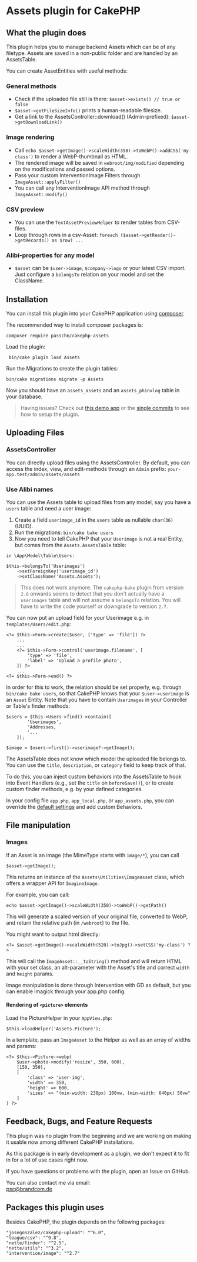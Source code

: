 # Assets plugin for CakePHP

## What the plugin does

This plugin helps you to manage backend Assets which can be of any filetype. Assets are 
saved in a non-public folder and are handled by an AssetsTable. 

You can create AssetEntities with useful methods:

### General methods

* Check if the uploaded file still is there: `$asset->exists() // true or false` 
* `$asset->getFileSizeInfo()` prints a human-readable filesize.
* Get a link to the AssetsController::download() (Admin-prefixed): `$asset->getDownloadLink()`

### Image rendering 

* Call `echo $asset->getImage()->scaleWidth(350)->toWebP()->addCSS('my-class')` to render a WebP-thumbnail as HTML. 
* The rendered image will be saved in `webroot/img/modified` depending on the modifications and passed options. 
* Pass your custom InterventionImage Filters through `ImageAsset::applyFilter()`
* You can call any InterventionImage API method through `ImageAsset::modify()`

### CSV preview 

* You can use the `TextAssetPreviewHelper` to render tables from CSV-files. 
* Loop through rows in a csv-Asset: `foreach ($asset->getReader()->getRecords() as $row) ...`

### Alibi-properties for any model

* `$asset` can be `$user->image`, `$company->logo` or your latest CSV import. Just configure a `belongsTo` relation on your model and set the ClassName.

## Installation

You can install this plugin into your CakePHP application using [composer](https://getcomposer.org).

The recommended way to install composer packages is:

```
composer require passchn/cakephp-assets
```

Load the plugin: 
```
 bin/cake plugin load Assets
```

Run the Migrations to create the plugin tables: 
```
bin/cake migrations migrate -p Assets
```

Now you should have an `assets_assets` and an `assets_phinxlog` table in your database. 

> Having issues? Check out [this demo app](https://github.com/passchn/cakephp-assets-example-app/) or the [single commits](https://github.com/passchn/cakephp-assets-example-app/commits/main) to see how to setup the plugin. 

## Uploading Files

### AssetsController

You can directly upload files using the AssetsController. By default, you can access
the index, view, and edit-methods through an `Admin` prefix: `your-app.test/admin/assets/assets` 

### Use Alibi names 

You can use the Assets table to upload files from any model, say you have a `users` table
and need a user image:
1. Create a field `userimage_id` in the `users` table as nullable `char(36)` (UUID).
2. Run the migrations: `bin/cake bake users`
3. Now you need to tell CakePHP that your `Userimage` is not a real Entity, but comes from the `Assets.AssetsTable` table: 

```
in \App\Model\Table\Users: 

$this->belongsTo('Userimages')
    ->setForeignKey('userimage_id')
    ->setClassName('Assets.Assets');
```
> This does not work anymore. The `cakephp-bake` plugin from version `2.8` onwards seems to detect that you don't actually have a `userimages` table and will not assume a `belongsTo` relation. You will have to write the code yourself or downgrade to version `2.7`. 

You can now put an upload field for your Userimage e.g. in `templates/Users/edit.php`: 
```
<?= $this->Form->create($user, ['type' => 'file']) ?>
    ...
    ...
    <?= $this->Form->control('userimage.filename', [
        'type' => 'file', 
        'label' => 'Upload a profile photo',
    ]) ?>
    ...
<?= $this->Form->end() ?>
```

In order for this to work, the relation should be set properly, e.g. through `bin/cake bake users`, so that 
CakePHP knows that your `$user->userimage` is an `Asset` Entity. Note that you have to contain
`Userimages` in your Controller or Table's finder methods: 

```
$users = $this->Users->find()->contain([
        'Userimages',
        'Addresses,
        '...
    ]);
    
$image = $users->first()->userimage?->getImage();
```

The AssetsTable does not know which model the uploaded file belongs to. You can use the `title`, `description`, or `category` field to keep track of that. 

To do this, you can inject custom behaviors into the AssetsTable to hook into Event Handlers (e.g., set the `title` on `beforeSave()`), or to create custom finder methods, e.g. by your defined categories. 

In your config file `app.php`, `app_local.php`, or `app_assets.php`, you can override the [default settings](https://github.com/passchn/cakephp-assets/blob/master/config/app_assets.php) and add custom Behaviors.

## File manipulation 

### Images 

If an Asset is an image (the MimeType starts with `image/*`), you can call 
```
$asset->getImage(); 
```

This returns an instance of the `Assets\Utilities\ImageAsset` class, which offers a wrapper API for `ImagineImage`. 

For example, you can call: 
```
echo $asset->getImage()->scaleWidth(350)->toWebP()->getPath()
```

This will generate a scaled version of your original file, converted to WebP, and return the relative path (in `/webroot`) to the file. 

You might want to output html directly: 

```
<?= $asset->getImage()->scaleWidth(520)->toJpg()->setCSS('my-class') ?>
```

This will call the `ImageAsset::__toString()` method and will return HTML with your set class,
an alt-parameter with the Asset's title and correct `width` and `height` params. 

Image manipulation is done through Intervention with GD as default, but you can enable imagick through your app.php config. 

#### Rendering of `<picture>` elements

Load the PictureHelper in your `AppView.php`: 
```
$this->loadHelper('Assets.Picture');
```
In a template, pass an `ImageAsset` to the Helper as well as an array of widths and params:  

```
<?= $this->Picture->webp(
    $user->photo->modify('resize', 350, 600),
    [150, 350],
    [
        'class' => 'user-img',
        'width' => 350,
        'height' => 600,
        'sizes' => "(min-width: 230px) 100vw, (min-width: 640px) 50vw"
    ]
) ?>
```

## Feedback, Bugs, and Feature Requests

This plugin was no plugin from the beginning and we are working on making it usable now among different CakePHP installations. 

As this package is in early development as a plugin, we don't expect it to fit in for a lot of use cases right now.  

If you have questions or problems with the plugin, open an Issue on GitHub.  

You can also contact me via email:  
[psc@brandcom.de](mailto:psc@brandcom.de) 

## Packages this plugin uses

Besides CakePHP, the plugin depends on the following packages: 
```
"josegonzalez/cakephp-upload": "^6.0",
"league/csv": "^9.8",
"nette/finder": "^2.5",
"nette/utils": "^3.2",
"intervention/image": "^2.7"
```
